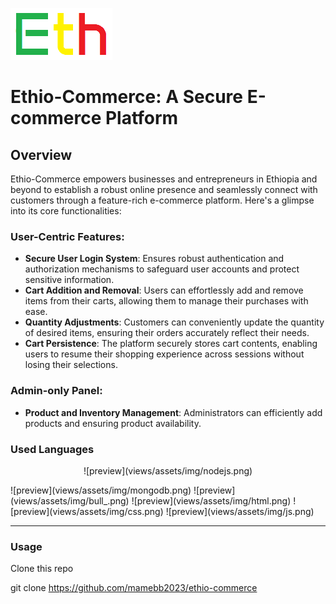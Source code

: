 ![preview](views/assets/img/logo.png)

# Ethio-Commerce: A Secure E-commerce Platform

## Overview

<p>Ethio-Commerce empowers businesses and entrepreneurs in Ethiopia and beyond to establish a robust online presence and seamlessly connect with customers through a feature-rich e-commerce platform. Here's a glimpse into its core functionalities:</p>

### User-Centric Features:
* __Secure User Login System__: Ensures robust authentication and authorization mechanisms to safeguard user accounts and protect sensitive information.
* __Cart Addition and Removal__: Users can effortlessly add and remove items from their carts, allowing them to manage their purchases with ease.
* __Quantity Adjustments__: Customers can conveniently update the quantity of desired items, ensuring their orders accurately reflect their needs.
* __Cart Persistence__: The platform securely stores cart contents, enabling users to resume their shopping experience across sessions without losing their selections.

### Admin-only Panel:
* __Product and Inventory Management__: Administrators can efficiently add products and ensuring product availability.</li>

### Used Languages
<p align='center'>![preview](views/assets/img/nodejs.png)</p> ![preview](views/assets/img/mongodb.png) ![preview](views/assets/img/bull_.png)
![preview](views/assets/img/html.png) ![preview](views/assets/img/css.png) ![preview](views/assets/img/js.png)

---

### Usage
Clone this repo

  git clone https://github.com/mamebb2023/ethio-commerce


